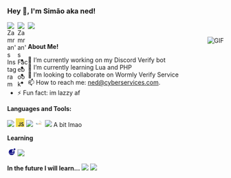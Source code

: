 <!-- <h3 title="hehehe"> Hi there! 👋</h3> -->

<!--

- 🔭 I’m currently working on my Discord Verify bot
- 🌱 I’m currently learning Lua and PHP
- 👯 I’m looking to collaborate on Wormly Verify Service
- 📫 How to reach me: ned@cyberservices.com
- ⚡ Fun fact: im fkn lazzy af
-->
<h3 title="hehehe"> Hey 👋, I'm Simão aka ned!</h3>

</a>
<a href="https://www.instagram.com/td_des1gns/">
  <img align="left" alt="Zamran's Instagram" width="24px" src="https://cdn.jsdelivr.net/npm/simple-icons@v3/icons/instagram.svg" />
</a>
<a href="https://discord.gg">
  <img align="left" alt="Zamran's Facebook" width="24px" src="https://cdn.jsdelivr.net/npm/simple-icons@v3/icons/discord.svg" />
</a>
<img src="https://komarev.com/ghpvc/?username=ZamranxD&color=blueviolet" align="left">



<br />
<br />



 <img align="right" alt="GIF" src="https://i.pinimg.com/originals/e4/26/70/e426702edf874b181aced1e2fa5c6cde.gif" />

**About Me!**

- 🔭 I’m currently working on my Discord Verify bot
- 🌱 I’m currently learning Lua and PHP
- 👯 I’m looking to collaborate on Wormly Verify Service
- 📫 How to reach me: [ned@cyberservices.com](mailto:ned@cyberservices.com).
- ⚡ Fun fact: im lazzy af


**Languages and Tools:**  


<code><img height="20" src="https://cdn.jsdelivr.net/npm/programming-languages-logos@0.0.3/src/html/html.svg"></code>
<code><img height="20" src="https://raw.githubusercontent.com/github/explore/80688e429a7d4ef2fca1e82350fe8e3517d3494d/topics/javascript/javascript.png"></code>
<code><img height="20" src="https://cdn.jsdelivr.net/npm/programming-languages-logos@0.0.3/src/css/css.svg"></code>
<code><img height="20" src="https://raw.githubusercontent.com/github/explore/80688e429a7d4ef2fca1e82350fe8e3517d3494d/topics/mysql/mysql.png"></code>
<code><img height="20" src="https://cdn.jsdelivr.net/npm/programming-languages-logos@0.0.3/src/python/python.svg"></code> A bit lmao

**Learning**

<code><img height="20" src="https://raw.githubusercontent.com/github/explore/80688e429a7d4ef2fca1e82350fe8e3517d3494d/topics/lua/lua.png"></code>
<code><img height="20" src="https://cdn.jsdelivr.net/npm/programming-languages-logos@0.0.3/src/php/php.svg"></code>

**In the future I will learn...**
<code><img height="20" src="https://cdn.jsdelivr.net/npm/programming-languages-logos@0.0.3/src/c/c.svg"></code>
<code><img height="20" src="https://cdn.jsdelivr.net/npm/programming-languages-logos@0.0.3/src/cpp/cpp.svg"></code>

